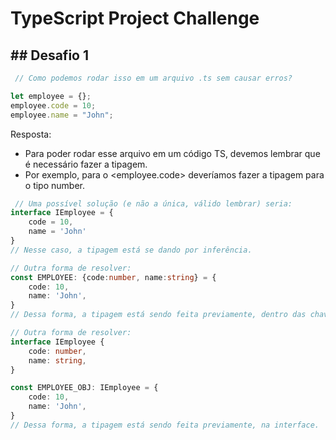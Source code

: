 # TypeScript Project Challenge 
## ## Desafio 1

```typescript
 // Como podemos rodar isso em um arquivo .ts sem causar erros? 

let employee = {};
employee.code = 10;
employee.name = "John";
```

Resposta:
- Para poder rodar esse arquivo em um código TS, devemos lembrar que é necessário fazer a tipagem. 
- Por exemplo, para o <employee.code> deveríamos fazer a tipagem para o tipo number.

```typescript
 // Uma possível solução (e não a única, válido lembrar) seria:
interface IEmployee = {
    code = 10,
    name = 'John'
}
// Nesse caso, a tipagem está se dando por inferência.

```

```typescript
// Outra forma de resolver: 
const EMPLOYEE: {code:number, name:string} = {
    code: 10,
    name: 'John',
}
// Dessa forma, a tipagem está sendo feita previamente, dentro das chaves {}
```

```typescript
// Outra forma de resolver: 
interface IEmployee {
    code: number,
    name: string,
}

const EMPLOYEE_OBJ: IEmployee = {
    code: 10,
    name: 'John',
}
// Dessa forma, a tipagem está sendo feita previamente, na interface.
```




